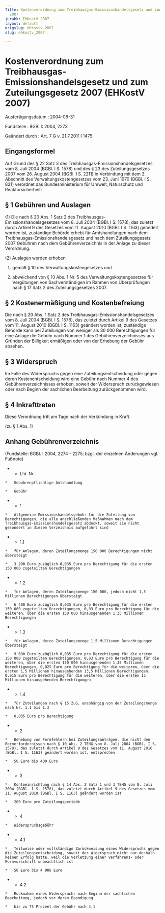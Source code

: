```yaml
---
Title: Kostenverordnung zum Treibhausgas-Emissionshandelsgesetz und zum Zuteilungsgesetz
  2007
jurabk: EHKostV 2007
layout: default
origslug: ehkostv_2007
slug: ehkostv_2007

---
```


# Kostenverordnung zum Treibhausgas-Emissionshandelsgesetz und zum Zuteilungsgesetz 2007 (EHKostV 2007)

Ausfertigungsdatum
:   2004-08-31

Fundstelle
:   BGBl I: 2004, 2273

Geändert durch
:   Art. 7 G v. 21.7.2011 I 1475



## Eingangsformel

Auf Grund des § 22 Satz 3 des Treibhausgas-Emissionshandelsgesetzes vom 8. Juli 2004 (BGBl. I S. 1578) und des § 23 des Zuteilungsgesetzes 2007 vom 26. August 2004 (BGBl. I S. 2211) in Verbindung mit dem 2. Abschnitt des Verwaltungskostengesetzes vom 23. Juni 1970 (BGBl. I S. 821) verordnet das Bundesministerium für Umwelt, Naturschutz und Reaktorsicherheit:


## § 1 Gebühren und Auslagen

(1) Die nach § 20 Abs. 1 Satz 2 des Treibhausgas-Emissionshandelsgesetzes vom 8. Juli 2004 (BGBl. I S. 1578), das zuletzt durch Artikel 9 des Gesetzes vom 11. August 2010 (BGBl. I S. 1163) geändert worden ist, zuständige Behörde erhebt für Amtshandlungen nach dem Treibhausgas-Emissionshandelsgesetz und nach dem Zuteilungsgesetz 2007 Gebühren nach dem Gebührenverzeichnis in der Anlage zu dieser Verordnung.

(2) Auslagen werden erhoben

1.  gemäß § 10 des Verwaltungskostengesetzes und


2.  abweichend von § 10 Abs. 1 Nr. 5 des Verwaltungskostengesetzes für Vergütungen von Sachverständigen im Rahmen von Überprüfungen nach § 17 Satz 2 des Zuteilungsgesetzes 2007.





## § 2 Kostenermäßigung und Kostenbefreiung

Die nach § 20 Abs. 1 Satz 2 des Treibhausgas-Emissionshandelsgesetzes vom 8. Juli 2004 (BGBl. I S. 1578), das zuletzt durch Artikel 9 des Gesetzes vom 11. August 2010 (BGBl. I S. 1163) geändert worden ist, zuständige Behörde kann bei Zuteilungen von weniger als 30 000 Berechtigungen für eine Anlage die Gebühr nach Nummer 1 des Gebührenverzeichnisses aus Gründen der Billigkeit ermäßigen oder von der Erhebung der Gebühr absehen.


## § 3 Widerspruch

Im Falle des Widerspruchs gegen eine Zuteilungsentscheidung oder gegen deren Kostenentscheidung wird eine Gebühr nach Nummer 4 des Gebührenverzeichnisses erhoben, soweit der Widerspruch zurückgewiesen oder nach Beginn der sachlichen Bearbeitung zurückgenommen wird.


## § 4 Inkrafttreten

Diese Verordnung tritt am Tage nach der Verkündung in Kraft.

(zu § 1 Abs. 1)

## Anhang Gebührenverzeichnis

(Fundstelle: BGBl. I 2004, 2274 - 2275;
bzgl. der einzelnen Änderungen vgl. Fußnote)

*    *   Lfd. Nr.

    *   Gebührenpflichtige Amtshandlung

    *   Gebühr


*    *   1

    *   Allgemeine Emissionshandelsgebühr für die Zuteilung von Berechtigungen, die alle anschließenden Maßnahmen nach dem Treibhausgas-Emissionshandelsgesetz abdeckt, soweit sie nicht gesondert in diesem Verzeichnis aufgeführt sind


*    *   1.1

    *   für Anlagen, deren Zuteilungsmenge 150 000 Berechtigungen nicht übersteigt

    *   3 200 Euro zuzüglich 0,035 Euro pro Berechtigung für die ersten 150 000 zugeteilten Berechtigungen


*    *   1.2

    *   für Anlagen, deren Zuteilungsmenge 150 000, jedoch nicht 1,5 Millionen Berechtigungen übersteigt

    *   6 400 Euro zuzüglich 0,035 Euro pro Berechtigung für die ersten 150 000 zugeteilten Berechtigungen, 0,03 Euro pro Berechtigung für die weiteren, über die ersten 150 000 hinausgehenden 1,35 Millionen Berechtigungen


*    *   1.3

    *   für Anlagen, deren Zuteilungsmenge 1,5 Millionen Berechtigungen übersteigt

    *   9 600 Euro zuzüglich 0,035 Euro pro Berechtigung für die ersten 150 000 zugeteilten Berechtigungen, 0,03 Euro pro Berechtigung für die weiteren, über die ersten 150 000 hinausgehenden 1,35 Millionen Berechtigungen, 0,025 Euro pro Berechtigung für die weiteren, über die ersten 1,5 Millionen hinausgehenden 13,5 Millionen Berechtigungen, 0,015 Euro pro Berechtigung für die weiteren, über die ersten 15 Millionen hinausgehenden Berechtigungen


*    *   1.4

    *   für Zuteilungen nach § 15 ZuG, unabhängig von der Zuteilungsmenge nach Nr. 1.1 bis 1.3

    *   0,035 Euro pro Berechtigung


*    *   2

    *   Behebung von Formfehlern bei Zuteilungsanträgen, die nicht den Formerfordernissen nach § 10 Abs. 2 TEHG vom 8. Juli 2004 (BGBl. I S. 1578), das zuletzt durch Artikel 9 des Gesetzes vom 11. August 2010 (BGBl. I S. 1163) geändert worden ist, entsprechen

    *   50 Euro bis 400 Euro


*    *   3

    *   Kontoeinrichtung nach § 14 Abs. 2 Satz 1 und 3 TEHG vom 8. Juli 2004 (BGBl. I S. 1578), das zuletzt durch Artikel 9 des Gesetzes vom 11. August 2010 (BGBl. I S. 1163) geändert worden ist

    *   200 Euro pro Zuteilungsperiode


*    *   4

    *   Widerspruchsgebühr


*    *   4.1

    *   Teilweise oder vollständige Zurückweisung eines Widerspruchs gegen die Zuteilungsentscheidung, soweit der Widerspruch nicht nur deshalb keinen Erfolg hatte, weil die Verletzung einer Verfahrens- oder Formvorschrift unbeachtlich ist

    *   50 Euro bis 4 000 Euro


*    *   4.2

    *   Rücknahme eines Widerspruchs nach Beginn der sachlichen Bearbeitung, jedoch vor deren Beendigung

    *   bis zu 75 Prozent der Gebühr nach 4.1




